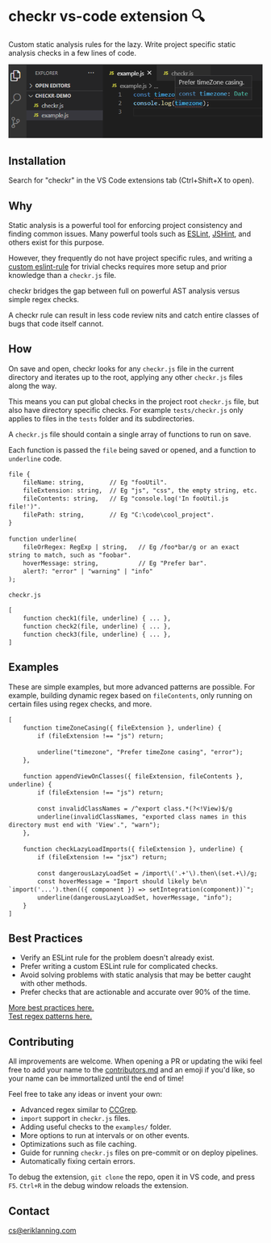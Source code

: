 # checkr vs-code extension 🔍

Custom static analysis rules for the lazy. Write project specific static analysis checks in a few lines of code.

![Screenshot in action](demo.png)

## Installation

Search for "checkr" in the VS Code extensions tab (Ctrl+Shift+X to open).

## Why

Static analysis is a powerful tool for enforcing project consistency and finding common issues. Many powerful tools such as [ESLint](https://eslint.org/), [JSHint](https://jshint.com/), and others exist for this purpose.

However, they frequently do not have project specific rules, and writing a [custom eslint-rule](https://eslint.org/docs/developer-guide/working-with-rules) for trivial checks requires more setup and prior knowledge than a `checkr.js` file.

checkr bridges the gap between full on powerful AST analysis versus simple regex checks.

A checkr rule can result in less code review nits and catch entire classes of bugs that code itself cannot.

## How

On save and open, checkr looks for any `checkr.js` file in the current directory and iterates up to the root, applying any other `checkr.js` files along the way.

This means you can put global checks in the project root `checkr.js` file, but also have directory specific checks. For example `tests/checkr.js` only applies to files in the `tests` folder and its subdirectories.

A `checkr.js` file should contain a single array of functions to run on save.

Each function is passed the `file` being saved or opened, and a function to `underline` code.

```
file {
    fileName: string,       // Eg "fooUtil".
    fileExtension: string,  // Eg "js", "css", the empty string, etc.
    fileContents: string,   // Eg "console.log('In fooUtil.js file!')".
    filePath: string,       // Eg "C:\code\cool_project".
}

function underline(
    fileOrRegex: RegExp | string,   // Eg /foo*bar/g or an exact string to match, such as "foobar".
    hoverMessage: string,           // Eg "Prefer bar".
    alert?: "error" | "warning" | "info"
);
```

`checkr.js`

```
[
    function check1(file, underline) { ... },
    function check2(file, underline) { ... },
    function check3(file, underline) { ... },
]
```

## Examples

These are simple examples, but more advanced patterns are possible. For example, building dynamic regex based on `fileContents`, only running on certain files using regex checks, and more.

```
[
    function timeZoneCasing({ fileExtension }, underline) {
        if (fileExtension !== "js") return;

        underline("timezone", "Prefer timeZone casing", "error");
    },

    function appendViewOnClasses({ fileExtension, fileContents }, underline) {
        if (fileExtension !== "js") return;

        const invalidClassNames = /^export class.*(?<!View)$/g
        underline(invalidClassNames, "exported class names in this directory must end with 'View'.", "warn");
    },

    function checkLazyLoadImports({ fileExtension }, underline) {
        if (fileExtension !== "jsx") return;

        const dangerousLazyLoadSet = /import\('.+'\).then\(set.+\)/g;
        const hoverMessage = "Import should likely be\n `import('...').then(({ component }) => setIntegration(component))`";
        underline(dangerousLazyLoadSet, hoverMessage, "info");
    }
]
```

## Best Practices

- Verify an ESLint rule for the problem doesn't already exist.
- Prefer writing a custom ESLint rule for complicated checks.
- Avoid solving problems with static analysis that may be better caught with other methods.
- Prefer checks that are actionable and accurate over 90% of the time.

[More best practices here.](https://cacm.acm.org/magazines/2018/4/226371-lessons-from-building-static-analysis-tools-at-google/fulltext)  
[Test regex patterns here.](https://www.regextester.com)

## Contributing

All improvements are welcome. When opening a PR or updating the wiki feel free to add your name to the [contributors.md](contributors.md) and an emoji if you'd like, so your name can be immortalized until the end of time!

Feel free to take any ideas or invent your own:

- Advanced regex similar to [CCGrep](https://github.com/yuy-m/CCGrep).
- `import` support in `checkr.js` files.
- Adding useful checks to the `examples/` folder.
- More options to run at intervals or on other events.
- Optimizations such as file caching.
- Guide for running `checkr.js` files on pre-commit or on deploy pipelines.
- Automatically fixing certain errors.

To debug the extension, `git clone` the repo, open it in VS code, and press `F5`. `Ctrl+R` in the debug window reloads the extension.

## Contact

cs@eriklanning.com
